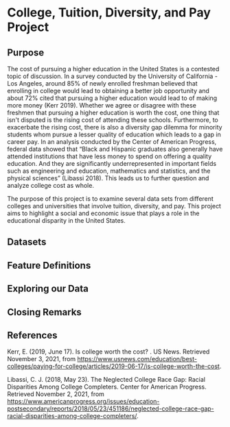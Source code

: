 # College, Tuition, Diversity, and Pay Project

Purpose
------------------------
The cost of pursuing a higher education in the United States is a contested topic of discussion. In a survey conducted by the University of California - Los Angeles, around 85% of newly enrolled freshman believed that enrolling in college would lead to obtaining a better job opportunity and about 72% cited that pursuing a higher education would lead to of making more money (Kerr 2019). Whether we agree or disagree with these freshmen that pursuing a higher education is worth the cost, one thing that isn't disputed is the rising cost of attending these schools. Furthermore, to exacerbate the rising cost, there is also a diversity gap dilemma for minority students whom pursue a lesser quality of education which leads to a gap in career pay. In an analysis conducted by the Center of American Progress, federal data showed that “Black and Hispanic graduates also generally have attended institutions that have less money to spend on offering a quality education. And they are significantly underrepresented in important fields such as engineering and education, mathematics and statistics, and the physical sciences” (Libassi 2018). This leads us to further question and analyze college cost as whole. 

The purpose of this project is to examine several data sets from different colleges and universities that involve tuition, diversity, and pay. This project aims to highlight a social and economic issue that plays a role in the educational disparity in the United States.

Datasets
------------------------


Feature Definitions
------------------------


Exploring our Data
------------------------


Closing Remarks
------------------------


References
------------------------
Kerr, E. (2019, June 17). Is college worth the cost? . US News. Retrieved November 3, 2021, from https://www.usnews.com/education/best-colleges/paying-for-college/articles/2019-06-17/is-college-worth-the-cost. 

Libassi, C. J. (2018, May 23). The Neglected College Race Gap: Racial Disparities Among College Completers. Center for American Progress. Retrieved November 2, 2021, from https://www.americanprogress.org/issues/education-postsecondary/reports/2018/05/23/451186/neglected-college-race-gap-racial-disparities-among-college-completers/. 


